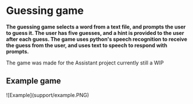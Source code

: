 <h1> Guessing game </h1>

<b> The guessing game selects a word from a text file, and prompts the user to guess it. The user has five
 guesses, and a hint is provided to the user after each guess. The game uses python's speech recognition to
 receive the guess from the user, and uses text to speech to respond with prompts. </b>

 The game was made for the Assistant project currently still a WIP
 <h2> Example game </h2>
 ![Example](support/example.PNG)
